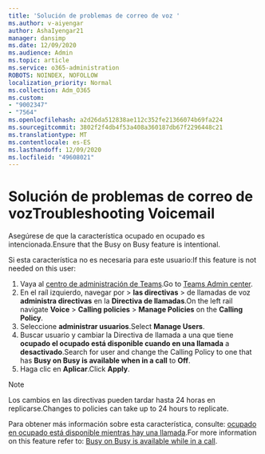 ```yaml
---
title: 'Solución de problemas de correo de voz '
ms.author: v-aiyengar
author: AshaIyengar21
manager: dansimp
ms.date: 12/09/2020
ms.audience: Admin
ms.topic: article
ms.service: o365-administration
ROBOTS: NOINDEX, NOFOLLOW
localization_priority: Normal
ms.collection: Adm_O365
ms.custom:
- "9002347"
- "7564"
ms.openlocfilehash: a2d26da512838ae112c352fe21366074b69fa224
ms.sourcegitcommit: 3802f2f4db4f53a408a360187db67f2296448c21
ms.translationtype: MT
ms.contentlocale: es-ES
ms.lasthandoff: 12/09/2020
ms.locfileid: "49608021"
---
```

# <a name="troubleshooting-voicemail"></a><span data-ttu-id="acc1f-102">Solución de problemas de correo de voz</span><span class="sxs-lookup"><span data-stu-id="acc1f-102">Troubleshooting Voicemail</span></span>

<span data-ttu-id="acc1f-103">Asegúrese de que la característica ocupado en ocupado es intencionada.</span><span class="sxs-lookup"><span data-stu-id="acc1f-103">Ensure that the Busy on Busy feature is intentional.</span></span>

<span data-ttu-id="acc1f-104">Si esta característica no es necesaria para este usuario:</span><span class="sxs-lookup"><span data-stu-id="acc1f-104">If this feature is not needed on this user:</span></span>

1. <span data-ttu-id="acc1f-105">Vaya al [centro de administración de Teams](https://admin.teams.microsoft.com/policies/calling).</span><span class="sxs-lookup"><span data-stu-id="acc1f-105">Go to [Teams Admin center](https://admin.teams.microsoft.com/policies/calling).</span></span>
1. <span data-ttu-id="acc1f-106">En el raíl izquierdo, navegar por  >  **las directivas**  >  de llamadas de voz **administra directivas** en la **Directiva de llamadas**.</span><span class="sxs-lookup"><span data-stu-id="acc1f-106">On the left rail navigate **Voice** > **Calling policies** > **Manage Policies** on the **Calling Policy**.</span></span>
1. <span data-ttu-id="acc1f-107">Seleccione **administrar usuarios**.</span><span class="sxs-lookup"><span data-stu-id="acc1f-107">Select **Manage Users**.</span></span>
1. <span data-ttu-id="acc1f-108">Buscar usuario y cambiar la Directiva de llamada a una que tiene **ocupado el ocupado está disponible cuando en una llamada** a **desactivado**.</span><span class="sxs-lookup"><span data-stu-id="acc1f-108">Search for user and change the Calling Policy to one that has **Busy on Busy is available when in a call** to **Off**.</span></span>
1. <span data-ttu-id="acc1f-109">Haga clic en **Aplicar**.</span><span class="sxs-lookup"><span data-stu-id="acc1f-109">Click **Apply**.</span></span>
> [!NOTE]
> <span data-ttu-id="acc1f-110">Los cambios en las directivas pueden tardar hasta 24 horas en replicarse.</span><span class="sxs-lookup"><span data-stu-id="acc1f-110">Changes to policies can take up to 24 hours to replicate.</span></span>

<span data-ttu-id="acc1f-111">Para obtener más información sobre esta característica, consulte: [ocupado en ocupado está disponible mientras hay una llamada](https://docs.microsoft.com/microsoftteams/teams-calling-policy#busy-on-busy-is-available-while-in-a-call).</span><span class="sxs-lookup"><span data-stu-id="acc1f-111">For more information on this feature refer to: [Busy on Busy is available while in a call](https://docs.microsoft.com/microsoftteams/teams-calling-policy#busy-on-busy-is-available-while-in-a-call).</span></span>
